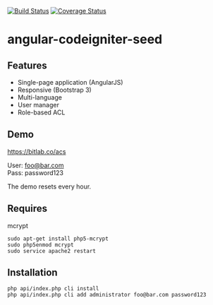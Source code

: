 [![Build Status](https://travis-ci.org/rmcdaniel/angular-codeigniter-seed.svg?branch=master)](https://travis-ci.org/rmcdaniel/angular-codeigniter-seed) [![Coverage Status](https://coveralls.io/repos/rmcdaniel/angular-codeigniter-seed/badge.svg)](https://coveralls.io/r/rmcdaniel/angular-codeigniter-seed)
# angular-codeigniter-seed

## Features

- Single-page application (AngularJS)
- Responsive (Bootstrap 3)
- Multi-language
- User manager
- Role-based ACL

## Demo

https://bitlab.co/acs

User: foo@bar.com  
Pass: password123

The demo resets every hour.

## Requires

mcrypt

````
sudo apt-get install php5-mcrypt
sudo php5enmod mcrypt
sudo service apache2 restart
````

## Installation

````
php api/index.php cli install
php api/index.php cli add administrator foo@bar.com password123
````
